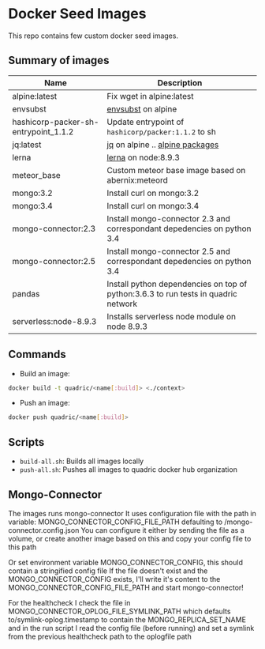 # Docker Seed Images

This repo contains few custom docker seed images.

## Summary of images

| Name | Description |
|------|-------------|
| alpine:latest | Fix wget in alpine:latest |
| envsubst | [envsubst](https://linux.die.net/man/1/envsubst) on alpine |
| hashicorp-packer-sh-entrypoint_1.1.2 | Update entrypoint of `hashicorp/packer:1.1.2` to sh |
| jq:latest | [jq](https://stedolan.github.io/jq/) on alpine .. [alpine packages](https://pkgs.alpinelinux.org/packages?name=jq&branch=&repo=&arch=&maintainer=) |
| lerna | [lerna](https://www.npmjs.com/package/lerna) on node:8.9.3 |
| meteor_base | Custom meteor base image based on abernix:meteord |
| mongo:3.2 | Install curl on mongo:3.2 |
| mongo:3.4 | Install curl on mongo:3.4 |
| mongo-connector:2.3 | Install mongo-connector 2.3 and correspondant depedencies on python 3.4 |
| mongo-connector:2.5 | Install mongo-connector 2.5 and correspondant depedencies on python 3.4 |
| pandas | Install python dependencies on top of python:3.6.3 to run tests in quadric network | 
| serverless:node-8.9.3 | Installs serverless node module on node 8.9.3 |

## Commands

- Build an image:

```bash
docker build -t quadric/<name[:build]> <./context>
```

- Push an image:

```bash
docker push quadric/<name[:build]>
```

## Scripts

- `build-all.sh`: Builds all images locally
- `push-all.sh`: Pushes all images to quadric docker hub organization

## Mongo-Connector

The images runs mongo-connector
It uses configuration file with the path in variable: MONGO_CONNECTOR_CONFIG_FILE_PATH defaulting to /mongo-connector.config.json
You can configure it either by sending the file as a volume, or create another image based on this and copy your config file to this path

Or set environment variable MONGO_CONNECTOR_CONFIG, this should contain a stringified config file
If the file doesn't exist and the MONGO_CONNECTOR_CONFIG exists, I'll write it's content to the MONGO_CONNECTOR_CONFIG_FILE_PATH and start mongo-connector!

For the healthcheck I check the file in MONGO_CONNECTOR_OPLOG_FILE_SYMLINK_PATH which defaults to/symlink-oplog.timestamp to contain the MONGO_REPLICA_SET_NAME
and in the run script I read the config file (before running) and set a symlink from the previous healthcheck path to the oplogfile path